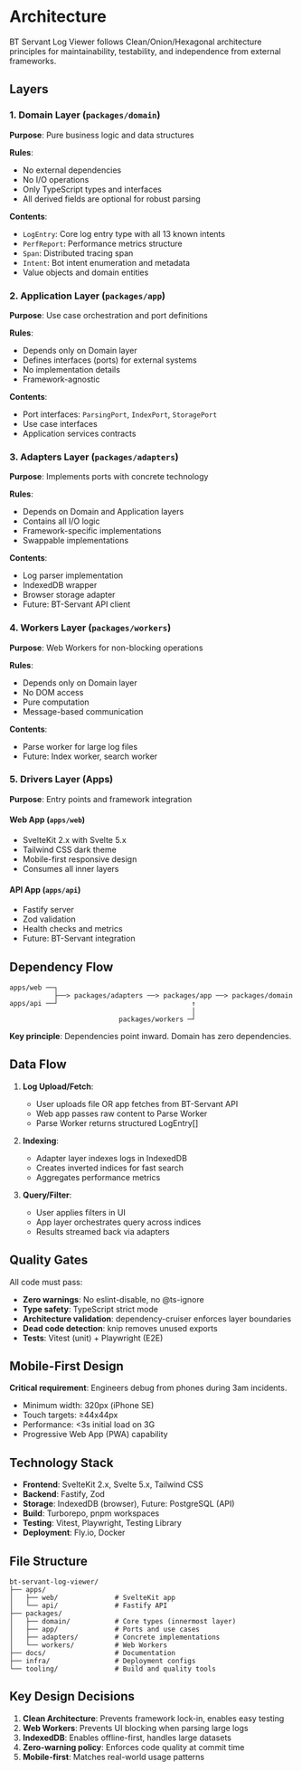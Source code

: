 # Architecture

BT Servant Log Viewer follows Clean/Onion/Hexagonal architecture principles for maintainability, testability, and independence from external frameworks.

## Layers

### 1. Domain Layer (`packages/domain`)

**Purpose**: Pure business logic and data structures

**Rules**:
- No external dependencies
- No I/O operations
- Only TypeScript types and interfaces
- All derived fields are optional for robust parsing

**Contents**:
- `LogEntry`: Core log entry type with all 13 known intents
- `PerfReport`: Performance metrics structure
- `Span`: Distributed tracing span
- `Intent`: Bot intent enumeration and metadata
- Value objects and domain entities

### 2. Application Layer (`packages/app`)

**Purpose**: Use case orchestration and port definitions

**Rules**:
- Depends only on Domain layer
- Defines interfaces (ports) for external systems
- No implementation details
- Framework-agnostic

**Contents**:
- Port interfaces: `ParsingPort`, `IndexPort`, `StoragePort`
- Use case interfaces
- Application services contracts

### 3. Adapters Layer (`packages/adapters`)

**Purpose**: Implements ports with concrete technology

**Rules**:
- Depends on Domain and Application layers
- Contains all I/O logic
- Framework-specific implementations
- Swappable implementations

**Contents**:
- Log parser implementation
- IndexedDB wrapper
- Browser storage adapter
- Future: BT-Servant API client

### 4. Workers Layer (`packages/workers`)

**Purpose**: Web Workers for non-blocking operations

**Rules**:
- Depends only on Domain layer
- No DOM access
- Pure computation
- Message-based communication

**Contents**:
- Parse worker for large log files
- Future: Index worker, search worker

### 5. Drivers Layer (Apps)

**Purpose**: Entry points and framework integration

#### Web App (`apps/web`)
- SvelteKit 2.x with Svelte 5.x
- Tailwind CSS dark theme
- Mobile-first responsive design
- Consumes all inner layers

#### API App (`apps/api`)
- Fastify server
- Zod validation
- Health checks and metrics
- Future: BT-Servant integration

## Dependency Flow

```
apps/web ──┐
           ├──> packages/adapters ──> packages/app ──> packages/domain
apps/api ──┘                                 ↑
                                             │
                           packages/workers ─┘
```

**Key principle**: Dependencies point inward. Domain has zero dependencies.

## Data Flow

1. **Log Upload/Fetch**:
   - User uploads file OR app fetches from BT-Servant API
   - Web app passes raw content to Parse Worker
   - Parse Worker returns structured LogEntry[]

2. **Indexing**:
   - Adapter layer indexes logs in IndexedDB
   - Creates inverted indices for fast search
   - Aggregates performance metrics

3. **Query/Filter**:
   - User applies filters in UI
   - App layer orchestrates query across indices
   - Results streamed back via adapters

## Quality Gates

All code must pass:
- **Zero warnings**: No eslint-disable, no @ts-ignore
- **Type safety**: TypeScript strict mode
- **Architecture validation**: dependency-cruiser enforces layer boundaries
- **Dead code detection**: knip removes unused exports
- **Tests**: Vitest (unit) + Playwright (E2E)

## Mobile-First Design

**Critical requirement**: Engineers debug from phones during 3am incidents.

- Minimum width: 320px (iPhone SE)
- Touch targets: ≥44x44px
- Performance: <3s initial load on 3G
- Progressive Web App (PWA) capability

## Technology Stack

- **Frontend**: SvelteKit 2.x, Svelte 5.x, Tailwind CSS
- **Backend**: Fastify, Zod
- **Storage**: IndexedDB (browser), Future: PostgreSQL (API)
- **Build**: Turborepo, pnpm workspaces
- **Testing**: Vitest, Playwright, Testing Library
- **Deployment**: Fly.io, Docker

## File Structure

```
bt-servant-log-viewer/
├── apps/
│   ├── web/              # SvelteKit app
│   └── api/              # Fastify API
├── packages/
│   ├── domain/           # Core types (innermost layer)
│   ├── app/              # Ports and use cases
│   ├── adapters/         # Concrete implementations
│   └── workers/          # Web Workers
├── docs/                 # Documentation
├── infra/                # Deployment configs
└── tooling/              # Build and quality tools
```

## Key Design Decisions

1. **Clean Architecture**: Prevents framework lock-in, enables easy testing
2. **Web Workers**: Prevents UI blocking when parsing large logs
3. **IndexedDB**: Enables offline-first, handles large datasets
4. **Zero-warning policy**: Enforces code quality at commit time
5. **Mobile-first**: Matches real-world usage patterns

